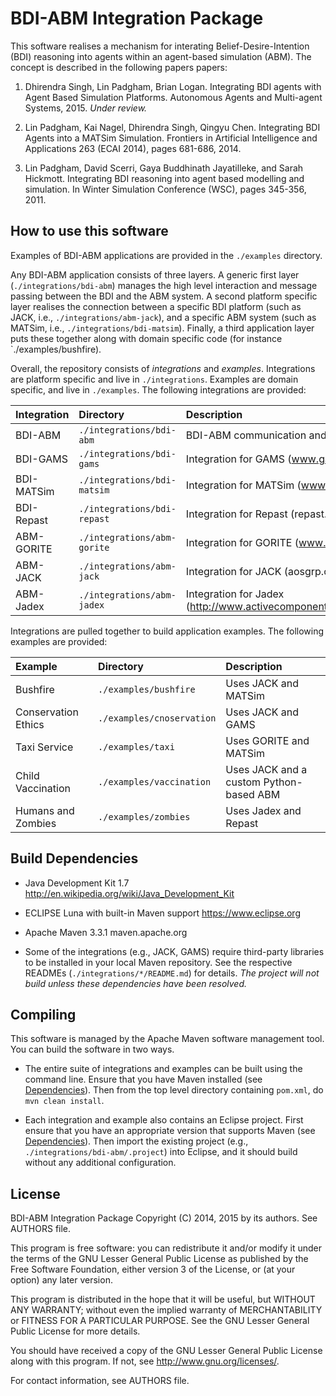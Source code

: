 # BDI-ABM Integration Package

This software realises a mechanism for interating 
Belief-Desire-Intention (BDI) reasoning into agents within an
agent-based simulation (ABM). The concept is described
in the following papers papers:

1. Dhirendra Singh, Lin Padgham, Brian Logan. 
   Integrating BDI agents with Agent Based Simulation Platforms.
   Autonomous Agents and Multi-agent Systems, 2015. 
   *Under review.*

2. Lin Padgham, Kai Nagel, Dhirendra Singh, Qingyu Chen.
   Integrating BDI Agents into a MATSim Simulation. 
   Frontiers in Artificial Intelligence and Applications 263 (ECAI 2014), 
   pages 681-686, 2014.

3. Lin Padgham, David Scerri, Gaya Buddhinath Jayatilleke, and Sarah Hickmott. 
   Integrating BDI reasoning into agent based modelling and simulation. 
   In Winter Simulation Conference (WSC), pages 345-356, 2011.


## How to use this software

Examples of BDI-ABM applications are provided in the `./examples` directory.

Any BDI-ABM application consists of three layers. A generic first layer
(`./integrations/bdi-abm`) manages the high level interaction and message
passing between the BDI and the ABM system. A second platform specific
layer realises the connection between a specific BDI platform (such as 
JACK, i.e., `./integrations/abm-jack`), and a specific ABM system (such 
as MATSim, i.e., `./integrations/bdi-matsim`). Finally, a third application
layer puts these together along with domain specific code (for instance
`./examples/bushfire). 

Overall, the repository consists of *integrations* and *examples*. Integrations
are platform specific and live in `./integrations`. Examples are domain 
specific, and live in `./examples`. The following integrations
are provided:
 
Integration   | Directory                   | Description
:-------------|:----------------------------|:----------------------------
BDI-ABM       | `./integrations/bdi-abm`    | BDI-ABM communication and data layer
BDI-GAMS      | `./integrations/bdi-gams`   | Integration for GAMS (www.gams.com) 
BDI-MATSim    | `./integrations/bdi-matsim` | Integration for MATSim (www.matsim.org)
BDI-Repast    | `./integrations/bdi-repast` | Integration for Repast (repast.sourceforge.net)
ABM-GORITE    | `./integrations/abm-gorite` | Integration for GORITE (www.intendico.com/gorite)
ABM-JACK      | `./integrations/abm-jack`   | Integration for JACK (aosgrp.com/products/jack)
ABM-Jadex     | `./integrations/abm-jadex`  | Integration for Jadex (http://www.activecomponents.org/bin/view/About/Features)

Integrations are pulled together to build application examples. The following
examples are provided:

Example             | Directory                  | Description
:-------------------|:---------------------------|:----------------------------
Bushfire            | `./examples/bushfire`      | Uses JACK and MATSim
Conservation Ethics | `./examples/cnoservation`  | Uses JACK and GAMS
Taxi Service        | `./examples/taxi`          | Uses GORITE and MATSim
Child Vaccination   | `./examples/vaccination`   | Uses JACK and a custom Python-based ABM
Humans and Zombies  | `./examples/zombies`       | Uses Jadex and Repast



<a name="Dependencies"></a>
## Build Dependencies 


* Java Development Kit 1.7 
  http://en.wikipedia.org/wiki/Java_Development_Kit

* ECLIPSE Luna with built-in Maven support
  https://www.eclipse.org

* Apache Maven 3.3.1
  maven.apache.org

* Some of the integrations (e.g., JACK, GAMS) require third-party 
  libraries to be installed in your local Maven repository. See 
  the respective READMEs (`./integrations/*/README.md`) for details.
  *The project will not build unless these dependencies have been 
   resolved.*

## Compiling

This software is managed by the Apache Maven software management tool. You
can build the software in two ways. 

* The entire suite of integrations and examples can be built using the 
  command line. Ensure that you have Maven installed
  (see [Dependencies](#Dependencies)). Then from the top level directory
  containing `pom.xml`, do `mvn clean install`.

* Each integration and example also contains an Eclipse project. First 
  ensure that you have an appropriate version that supports Maven 
  (see [Dependencies](#Dependencies)). Then import the existing project 
  (e.g., `./integrations/bdi-abm/.project`) into Eclipse, and it should 
  build without any additional configuration. 



## License


BDI-ABM Integration Package
Copyright (C) 2014, 2015 by its authors. See AUTHORS file.

This program is free software: you can redistribute it and/or modify
it under the terms of the GNU Lesser General Public License as published by
the Free Software Foundation, either version 3 of the License, or
(at your option) any later version.

This program is distributed in the hope that it will be useful,
but WITHOUT ANY WARRANTY; without even the implied warranty of
MERCHANTABILITY or FITNESS FOR A PARTICULAR PURPOSE.  See the
GNU Lesser General Public License for more details.

You should have received a copy of the GNU Lesser General Public License
along with this program.  If not, see <http://www.gnu.org/licenses/>.

For contact information, see AUTHORS file.


